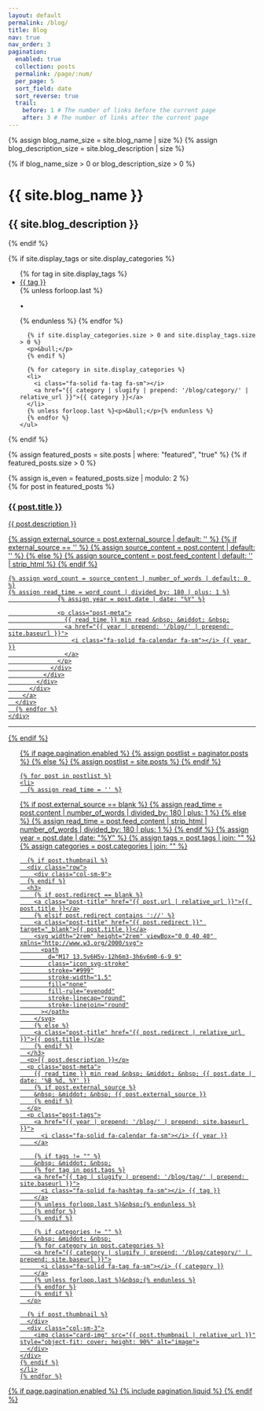 ```yaml
---
layout: default
permalink: /blog/
title: Blog
nav: true
nav_order: 3
pagination:
  enabled: true
  collection: posts
  permalink: /page/:num/
  per_page: 5
  sort_field: date
  sort_reverse: true
  trail:
    before: 1 # The number of links before the current page
    after: 3 # The number of links after the current page
---
```


<div class="post">
  {% assign blog_name_size = site.blog_name | size %}
  {% assign blog_description_size = site.blog_description | size %}

{% if blog_name_size > 0 or blog_description_size > 0 %}

  <div class="header-bar">
    <h1>{{ site.blog_name }}</h1>
    <h2>{{ site.blog_description }}</h2>
  </div>
  {% endif %}

{% if site.display_tags or site.display_categories %}

  <div class="tag-category-list">
    <ul class="p-0 m-0">
      {% for tag in site.display_tags %}
      <li>
        <i class="fa-solid fa-hashtag fa-sm"></i>
        <a href="{{ tag | slugify | prepend: '/blog/tag/' | relative_url }}">{{ tag }}</a>
      </li>
      {% unless forloop.last %}<p>&bull;</p>{% endunless %}
      {% endfor %}

      {% if site.display_categories.size > 0 and site.display_tags.size > 0 %}
      <p>&bull;</p>
      {% endif %}

      {% for category in site.display_categories %}
      <li>
        <i class="fa-solid fa-tag fa-sm"></i>
        <a href="{{ category | slugify | prepend: '/blog/category/' | relative_url }}">{{ category }}</a>
      </li>
      {% unless forloop.last %}<p>&bull;</p>{% endunless %}
      {% endfor %}
    </ul>

  </div>
  {% endif %}

{% assign featured_posts = site.posts | where: "featured", "true" %}
{% if featured_posts.size > 0 %}
<br />

  <div class="container featured-posts">
    {% assign is_even = featured_posts.size | modulo: 2 %}
    <div class="row row-cols-1 row-cols-sm-2 row-cols-md-{% if featured_posts.size <= 2 or is_even == 0 %}2{% else %}3{% endif %}">
      {% for post in featured_posts %}
      <div class="col mb-4">
        <a href="{{ post.url | relative_url }}">
          <div class="card hoverable">
            <div class="row g-0">
              <div class="col-md-12">
                <div class="card-body">
                  <div class="float-right">
                    <i class="fa-solid fa-thumbtack fa-xs"></i>
                  </div>
                  <h3 class="card-title">{{ post.title }}</h3>
                  <p class="card-text">{{ post.description }}</p>
{% assign external_source = post.external_source | default: '' %}
{% if external_source == '' %}
  {% assign source_content = post.content | default: '' %}
  {% else %}
    {% assign source_content = post.feed_content | default: '' | strip_html %}
    {% endif %}

    {% assign word_count = source_content | number_of_words | default: 0 %}
    {% assign read_time = word_count | divided_by: 180 | plus: 1 %}
                  {% assign year = post.date | date: "%Y" %}

                  <p class="post-meta">
                    {{ read_time }} min read &nbsp; &middot; &nbsp;
                    <a href="{{ year | prepend: '/blog/' | prepend: site.baseurl }}">
                      <i class="fa-solid fa-calendar fa-sm"></i> {{ year }}
                    </a>
                  </p>
                </div>
              </div>
            </div>
          </div>
        </a>
      </div>
      {% endfor %}
    </div>

  </div>
  <hr />
  {% endif %}

  <ul class="post-list">
    {% if page.pagination.enabled %}
    {% assign postlist = paginator.posts %}
    {% else %}
    {% assign postlist = site.posts %}
    {% endif %}

    {% for post in postlist %}
    <li>
      {% assign read_time = '' %}
{% if post.external_source == blank %}
  {% assign read_time = post.content | number_of_words | divided_by: 180 | plus: 1 %}
{% else %}
  {% assign read_time = post.feed_content | strip_html | number_of_words | divided_by: 180 | plus: 1 %}
{% endif %}
      {% assign year = post.date | date: "%Y" %}
      {% assign tags = post.tags | join: "" %}
      {% assign categories = post.categories | join: "" %}

      {% if post.thumbnail %}
      <div class="row">
        <div class="col-sm-9">
      {% endif %}
      <h3>
        {% if post.redirect == blank %}
        <a class="post-title" href="{{ post.url | relative_url }}">{{ post.title }}</a>
        {% elsif post.redirect contains '://' %}
        <a class="post-title" href="{{ post.redirect }}" target="_blank">{{ post.title }}</a>
        <svg width="2rem" height="2rem" viewBox="0 0 40 40" xmlns="http://www.w3.org/2000/svg">
          <path
            d="M17 13.5v6H5v-12h6m3-3h6v6m0-6-9 9"
            class="icon_svg-stroke"
            stroke="#999"
            stroke-width="1.5"
            fill="none"
            fill-rule="evenodd"
            stroke-linecap="round"
            stroke-linejoin="round"
          ></path>
        </svg>
        {% else %}
        <a class="post-title" href="{{ post.redirect | relative_url }}">{{ post.title }}</a>
        {% endif %}
      </h3>
      <p>{{ post.description }}</p>
      <p class="post-meta">
        {{ read_time }} min read &nbsp; &middot; &nbsp; {{ post.date | date: '%B %d, %Y' }}
        {% if post.external_source %}
        &nbsp; &middot; &nbsp; {{ post.external_source }}
        {% endif %}
      </p>
      <p class="post-tags">
        <a href="{{ year | prepend: '/blog/' | prepend: site.baseurl }}">
          <i class="fa-solid fa-calendar fa-sm"></i> {{ year }}
        </a>

        {% if tags != "" %}
        &nbsp; &middot; &nbsp;
        {% for tag in post.tags %}
        <a href="{{ tag | slugify | prepend: '/blog/tag/' | prepend: site.baseurl }}">
          <i class="fa-solid fa-hashtag fa-sm"></i> {{ tag }}
        </a>
        {% unless forloop.last %}&nbsp;{% endunless %}
        {% endfor %}
        {% endif %}

        {% if categories != "" %}
        &nbsp; &middot; &nbsp;
        {% for category in post.categories %}
        <a href="{{ category | slugify | prepend: '/blog/category/' | prepend: site.baseurl }}">
          <i class="fa-solid fa-tag fa-sm"></i> {{ category }}
        </a>
        {% unless forloop.last %}&nbsp;{% endunless %}
        {% endfor %}
        {% endif %}
      </p>

      {% if post.thumbnail %}
      </div>
      <div class="col-sm-3">
        <img class="card-img" src="{{ post.thumbnail | relative_url }}" style="object-fit: cover; height: 90%" alt="image">
      </div>
    </div>
    {% endif %}
    </li>
    {% endfor %}

  </ul>

{% if page.pagination.enabled %}
{% include pagination.liquid %}
{% endif %}

</div>
